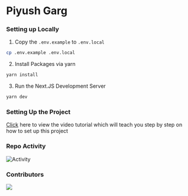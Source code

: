 # Piyush Garg

### Setting up Locally

1. Copy the `.env.example` to `.env.local`

```bash
cp .env.example .env.local
```

2. Install Packages via yarn

```bash
yarn install
```

3. Run the Next.JS Development Server

```bash
yarn dev
```

### Setting Up the Project
[Click](https://www.awesomescreenshot.com/video/18181026?key=45623fef0318912e62b9aacee5038999) here to view the video tutorial which will teach you step by step on how to set up this project 

### Repo Activity

![Activity](https://repobeats.axiom.co/api/embed/53ac5d73666adb61764d0945fa9df15ccdc336ea.svg "Repobeats analytics image")

### Contributors

<a href="https://github.com/piyushgarg-dev/piyushgargdev-nextjs/graphs/contributors">
  <img src="https://contrib.rocks/image?repo=piyushgarg-dev/piyushgargdev-nextjs" />
</a>
